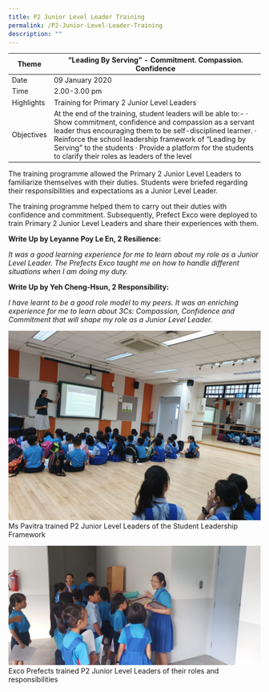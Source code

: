 ```yaml
---
title: P2 Junior Level Leader Training
permalink: /P2-Junior-Level-Leader-Training
description: ""
---
```

| Theme | “Leading By Serving” - Commitment. Compassion. Confidence |
|---|---|
| Date | 09 January 2020 |
| Time | 2.00-3.00 pm |
| Highlights | Training for Primary 2 Junior Level Leaders   |
| Objectives | At the end of the training, student leaders will be able to:- ·     Show commitment, confidence and compassion as a servant leader thus encouraging them to be self-disciplined learner. ·      Reinforce the school leadership framework of “Leading by Serving” to the students ·      Provide a platform for the students to clarify their roles as leaders of the level |

The training programme allowed the Primary 2 Junior Level Leaders to familiarize themselves with their duties. Students were briefed regarding their responsibilities and expectations as a Junior Level Leader.

  

The training programme helped them to carry out their duties with confidence and commitment. Subsequently, Prefect Exco were deployed to train Primary 2 Junior Level Leaders and share their experiences with them.

  

**Write Up by Leyanne Poy Le En, 2 Resilience:**

_It was a good learning experience for me to learn about my role as a Junior Level Leader. The Prefects Exco taught me on how to handle different situations when I am doing my duty._

**Write Up by Yeh Cheng-Hsun, 2 Responsibility:**

_I have learnt to be a good role model to my peers. It was an enriching experience for me to learn about 3Cs: Compassion, Confidence and Commitment that will shape my role as a Junior Level Leader._

![](/images/Curriculum/Student%20Development%20Team/photo6183895678468600812.jpg)
Ms Pavitra trained P2 Junior Level Leaders of the Student Leadership Framework

![](/images/Curriculum/Student%20Development%20Team/photo6183895678468600802.jpg)
Exco Prefects trained P2 Junior Level Leaders of their roles and responsibilities